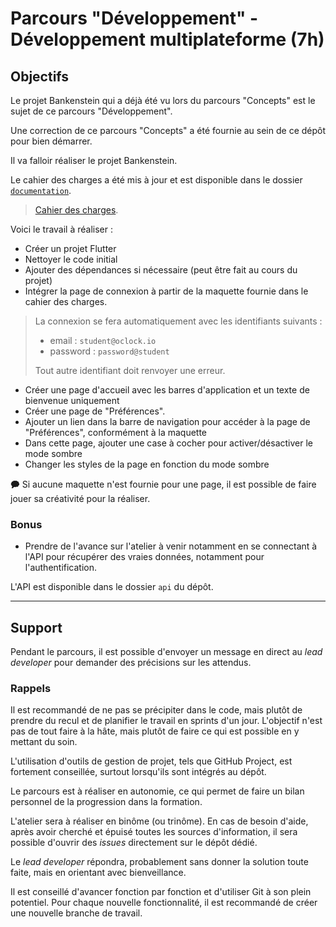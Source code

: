 # Parcours "Développement" - Développement multiplateforme (7h)

## Objectifs

Le projet Bankenstein qui a déjà été vu lors du parcours "Concepts" est le sujet de ce parcours "Développement".

Une correction de ce parcours "Concepts" a été fournie au sein de ce dépôt pour bien démarrer.

Il va falloir réaliser le projet Bankenstein. 

Le cahier des charges a été mis à jour et est disponible dans le dossier [`documentation`](./documentation).

> [Cahier des charges](documentation/CDC-V1.1.pdf).

Voici le travail à réaliser : 
- Créer un projet Flutter
- Nettoyer le code initial
- Ajouter des dépendances si nécessaire (peut être fait au cours du projet)
- Intégrer la page de connexion à partir de la maquette fournie dans le cahier des charges. 

<blockquote>

La connexion se fera automatiquement avec les identifiants suivants :
- email : `student@oclock.io`
- password : `password@student`

Tout autre identifiant doit renvoyer une erreur.
</blockquote>

- Créer une page d'accueil avec les barres d'application et un texte de bienvenue uniquement
- Créer une page de "Préférences".
- Ajouter un lien dans la barre de navigation pour accéder à la page de "Préférences", conformément à la maquette
- Dans cette page, ajouter une case à cocher pour activer/désactiver le mode sombre
- Changer les styles de la page en fonction du mode sombre

🗭 Si aucune maquette n'est fournie pour une page, il est possible de faire jouer sa créativité pour la réaliser.

### Bonus 

- Prendre de l'avance sur l'atelier à venir notamment en se connectant à l'API pour récupérer des vraies données, notamment pour l'authentification.

L'API est disponible dans le dossier `api` du dépôt.

---

## Support

Pendant le parcours, il est possible d'envoyer un message en direct au _lead developer_ pour demander des précisions sur les attendus.

### Rappels

Il est recommandé de ne pas se précipiter dans le code, mais plutôt de prendre du recul et de planifier le travail en sprints d'un jour. L'objectif n'est pas de tout faire à la hâte, mais plutôt de faire ce qui est possible en y mettant du soin.

L'utilisation d'outils de gestion de projet, tels que GitHub Project, est fortement conseillée, surtout lorsqu'ils sont intégrés au dépôt. 

Le parcours est à réaliser en autonomie, ce qui permet de faire un bilan personnel de la progression dans la formation. 

L'atelier sera à réaliser en binôme (ou trinôme). En cas de besoin d'aide, après avoir cherché et épuisé toutes les sources d'information, il sera possible d'ouvrir des _issues_ directement sur le dépôt dédié. 

Le _lead developer_ répondra, probablement sans donner la solution toute faite, mais en orientant avec bienveillance. 

Il est conseillé d'avancer fonction par fonction et d'utiliser Git à son plein potentiel. Pour chaque nouvelle fonctionnalité, il est recommandé de créer une nouvelle branche de travail.
